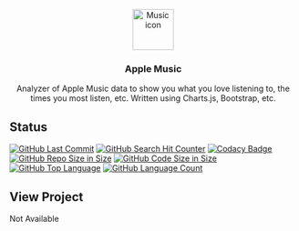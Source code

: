 <p align="center">
  <a href="https://richardtaylordawson.github.io/applemusic/">
    <img src="https://support.apple.com/library/content/dam/edam/applecare/images/en_US/applecare/ios-apple-music-ma.jpg" alt="Music icon" width=72 height=72>
  </a>

  <h3 align="center">Apple Music</h3>

  <p align="center">
    Analyzer of Apple Music data to show you what you love listening to, the times you most listen, etc. Written using Charts.js, Bootstrap, etc.
  </p>
</p>

## Status
[![GitHub Last Commit](https://img.shields.io/github/last-commit/richardtaylordawson/applemusic.svg)](https://github.com/richardtaylordawson/applemusic/commits/master)
[![GitHub Search Hit Counter](https://img.shields.io/github/search/richardtaylordawson/applemusic/goto.svg)](https://github.com/richardtaylordawson/applemusic/)
[![Codacy Badge](https://api.codacy.com/project/badge/Grade/5498ac5e66e94ddd8b0241f44fb5053f)](https://www.codacy.com/app/richardtaylordawson/applemusic?utm_source=github.com&amp;utm_medium=referral&amp;utm_content=richardtaylordawson/applemusic&amp;utm_campaign=Badge_Grade)
[![GitHub Repo Size in Size](https://img.shields.io/github/repo-size/richardtaylordawson/applemusic.svg)](https://github.com/richardtaylordawson/applemusic/)
[![GitHub Code Size in Size](https://img.shields.io/github/languages/code-size/richardtaylordawson/applemusic.svg)](https://github.com/richardtaylordawson/applemusic/)
[![GitHub Top Language](https://img.shields.io/github/languages/top/richardtaylordawson/applemusic.svg)](https://github.com/richardtaylordawson/applemusic/)
[![GitHub Language Count](https://img.shields.io/github/languages/count/richardtaylordawson/applemusic.svg)](https://github.com/richardtaylordawson/applemusic/)

## View Project
Not Available

